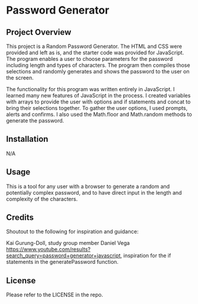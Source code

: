 # Password Generator
## Project Overview

This project is a Random Password Generator. The HTML and CSS were  provided and left as is, and the starter code was provided for JavaScript. The program enables a user to choose parameters for the password including length and types of characters. The program then compiles those selections and randomly generates and shows the password to the user on the screen.

The functionality for this program was written entirely in JavaScript. I learned many new features of JavaScript in the process. I created variables with arrays to provide the user with options and if statements and concat to bring their selections together. To gather the user options, I used prompts, alerts and confirms. I also used the Math.floor and Math.random methods to generate the password. 

## Installation

N/A

## Usage

This is a tool for any user with a browser to generate a random and potentially complex password, and to have direct input in the length and complexity of the characters.

## Credits

Shoutout to the following for inspiration and guidance:

Kai Gurung-Doll, study group member
Daniel Vega https://www.youtube.com/results?search_query=password+generator+javascript, inspiration for the if statements in the generatePassword function.

## License

Please refer to the LICENSE in the repo.